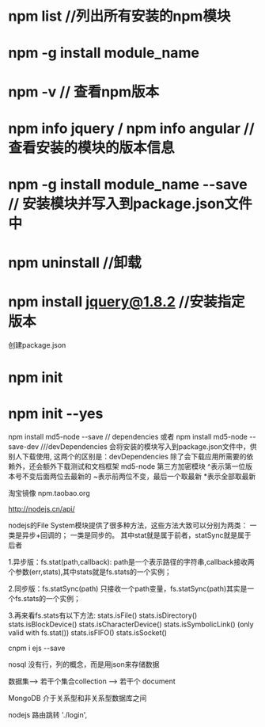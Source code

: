 # npm list //列出所有安装的npm模块
# npm -g install module_name
# npm -v // 查看npm版本
# npm info jquery / npm info angular // 查看安装的模块的版本信息
# npm -g install module_name --save // 安装模块并写入到package.json文件中
# npm uninstall //卸载
# npm install jquery@1.8.2 //安装指定版本

创建package.json

# npm init
# npm init --yes

npm install md5-node --save  // dependencies
或者 npm install md5-node --save-dev  ///devDependencies
会将安装的模块写入到package.json文件中，供别人下载使用,
这两个的区别是：devDependencies 除了会下载应用所需要的依赖外，还会额外下载测试和文档框架
md5-node 第三方加密模块
^表示第一位版本号不变后面两位去最新的
~表示前两位不变，最后一个取最新
*表示全部取最新

淘宝镜像 npm.taobao.org

http://nodejs.cn/api/

nodejs的File System模块提供了很多种方法，这些方法大致可以分别为两类：
一类是异步+回调的； 一类是同步的。
其中stat就是属于前者，statSync就是属于后者

1.异步版：fs.stat(path,callback):
    path是一个表示路径的字符串,callback接收两个参数(err,stats),其中stats就是fs.stats的一个实例；

2.同步版：fs.statSync(path)
   只接收一个path变量，fs.statSync(path)其实是一个fs.stats的一个实例；

3.再来看fs.stats有以下方法:
    stats.isFile()
    stats.isDirectory()
    stats.isBlockDevice()
    stats.isCharacterDevice()
    stats.isSymbolicLink() (only valid with fs.stat())
    stats.isFIFO()
    stats.isSocket()

cnpm i ejs --save

nosql 没有行，列的概念，而是用json来存储数据

数据集--> 若干个集合collection --> 若干个 document

MongoDB 介于关系型和非关系型数据库之间

nodejs 路由跳转 './login',

